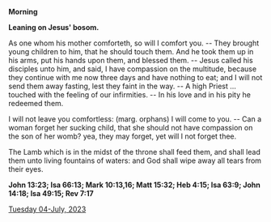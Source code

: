 **Morning**

**Leaning on Jesus' bosom.**
 
As one whom his mother comforteth, so will I comfort you. -- They brought young children to him, that he should touch them. And he took them up in his arms, put his hands upon them, and blessed them. -- Jesus called his disciples unto him, and said, I have compassion on the multitude, because they continue with me now three days and have nothing to eat; and I will not send them away fasting, lest they faint in the way. -- A high Priest ... touched with the feeling of our infirmities. -- In his love and in his pity he redeemed them.
 
I will not leave you comfortless: (marg. orphans) I will come to you. -- Can a woman forget her sucking child, that she should not have compassion on the son of her womb? yea, they may forget, yet will I not forget thee.
 
The Lamb which is in the midst of the throne shall feed them, and shall lead them unto living fountains of waters: and God shall wipe away all tears from their eyes.  

**John 13:23; Isa 66:13; Mark 10:13,16; Matt 15:32; Heb 4:15; Isa 63:9; John 14:18; Isa 49:15; Rev 7:17**

[Tuesday 04-July, 2023](https://t.me/daily_light)
